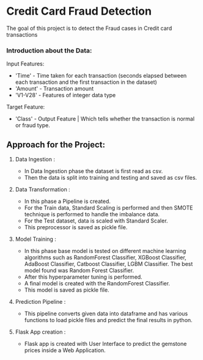 # Credit Card Fraud Detection

The goal of this project is to detect the Fraud cases in Credit card transactions

### Introduction about the Data:
Input Features:
* 'Time' - Time taken for each transaction (seconds elapsed between each transaction and the first transaction in the dataset)
* 'Amount' - Transaction amount
* 'V1-V28' - Features of integer data type

Target Feature:
* 'Class' - Output Feature | Which tells whether the transaction is normal or fraud type.

## Approach for the Project:

1. Data Ingestion : 
    * In Data Ingestion phase the dataset is first read as csv. 
    * Then the data is split into training and testing and saved as csv files.

2. Data Transformation : 
    * In this phase a Pipeline is created.
    * For the Train data, Standard Scaling is performed and then SMOTE technique is performed to handle the imbalance data.
    * For the Test dataset, data is scaled with Standard Scaler.
    * This preprocessor is saved as pickle file.

3. Model Training : 
    * In this phase base model is tested on different machine learning algorithms such as RandomForest Classifier, XGBoost Classifier, AdaBoost Classifier, Catboost Classifier, LGBM Classifier. The best model found was Random Forest Classifier.
    * After this hyperparameter tuning is performed.
    * A final model is created with the RandomForest Classifier.
    * This model is saved as pickle file.

4. Prediction Pipeline : 
    * This pipeline converts given data into dataframe and has various functions to load pickle files and predict the final results in python.

5. Flask App creation : 
    * Flask app is created with User Interface to predict the gemstone prices inside a Web Application.


